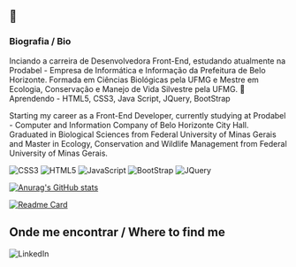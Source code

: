 ##  👋

### Biografia / Bio

Inciando a carreira de Desenvolvedora Front-End, estudando atualmente na Prodabel - Empresa de Informática e Informação da Prefeitura de Belo Horizonte. Formada em Ciências Biológicas pela UFMG e Mestre em Ecologia, Conservação e Manejo de Vida Silvestre pela UFMG.
🌱 Aprendendo - HTML5, CSS3, Java Script, JQuery, BootStrap


Starting my career as a Front-End Developer, currently studying at Prodabel - Computer and Information Company of Belo Horizonte City Hall. Graduated in Biological Sciences from Federal University of Minas Gerais and Master in Ecology, Conservation and Wildlife Management from Federal University of Minas Gerais.

![CSS3](https://img.shields.io/badge/CSS3-1572B6?style=for-the-badge&logo=css3&logoColor=white)
![HTML5](https://img.shields.io/badge/HTML5-E34F26?style=for-the-badge&logo=html5&logoColor=white)
![JavaScript](https://img.shields.io/badge/JavaScript-323330?style=for-the-badge&logo=javascript&logoColor=F7DF1E)
![BootStrap](https://img.shields.io/badge/Bootstrap-563D7C?style=for-the-badge&logo=bootstrap&logoColor=white)
![JQuery](https://img.shields.io/badge/jQuery-0769AD?style=for-the-badge&logo=jquery&logoColor=white)

[![Anurag's GitHub stats](https://github-readme-stats.vercel.app/api?username=fabiola-a9&theme=radical)](https://github.com/anuraghazra/github-readme-stats)

[![Readme Card](https://github-readme-stats.vercel.app/api/pin/?username=fabiola-a9&repo=devweek.github.io)](https://github.com/anuraghazra/github-readme-stats)

## Onde me encontrar / Where to find me

![LinkedIn](https://img.shields.io/badge/fabíola-ladeira-68812a128.svg?style=for-the-badge&logo=linkedin&logoColor=white)

<!--
**fabiola-a9/fabiola-a9** is a ✨ _special_ ✨ repository because its `README.md` (this file) appears on your GitHub profile.

Here are some ideas to get you started:

- 🔭 I’m currently working on ...
- 🌱 I’m currently learning ...
- 👯 I’m looking to collaborate on ...
- 🤔 I’m looking for help with ...
- 💬 Ask me about ...
- 📫 How to reach me: ...
- 😄 Pronouns: ...
- ⚡ Fun fact: ...
-->
